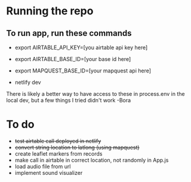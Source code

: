 # Running the repo

## To run app, run these commands
- export AIRTABLE_API_KEY=[you airtable api key here]
- export AIRTABLE_BASE_ID=[your base id here]
- export MAPQUEST_BASE_ID=[your mapquest api here]

- netlify dev

There is likely a better way to have access to these in process.env in the local dev, but a few things I tried didn't work -Bora

# To do

- ~~test airtable call deployed in netlify~~
- ~~convert string location to latlong (using mapquest)~~
- create leaflet markers from records
- make call in airtable in correct location, not randomly in App.js
- load audio file from url
- implement sound visualizer
